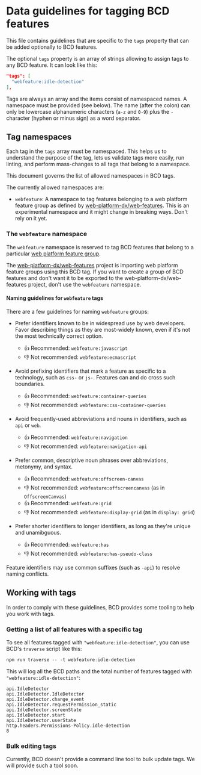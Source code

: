 # Data guidelines for tagging BCD features

This file contains guidelines that are specific to the `tags` property that can be added optionally to BCD features.

The optional `tags` property is an array of strings allowing to assign tags to any BCD feature. It can look like this:

```json
"tags": [
  "webfeature:idle-detection"
],
```

Tags are always an array and the items consist of namespaced names. A namespace must be provided (see below). The name (after the colon) can only be lowercase alphanumeric characters (`a-z` and `0-9`) plus the `-` character (hyphen or minus sign) as a word separator.

## Tag namespaces

Each tag in the `tags` array must be namespaced. This helps us to understand the purpose of the tag, lets us validate tags more easily, run linting, and perform mass-changes to all tags that belong to a namespace.

This document governs the list of allowed namespaces in BCD tags.

The currently allowed namespaces are:

- `webfeature`: A namespace to tag features belonging to a web platform feature group as defined by [web-platform-dx/web-features](https://github.com/web-platform-dx/web-features/blob/main/feature-group-definitions/README.md). This is an experimental namespace and it might change in breaking ways. Don't rely on it yet.

### The `webfeature` namespace

The `webfeature` namespace is reserved to tag BCD features that belong to a particular [web platform feature group](https://github.com/web-platform-dx/web-features/blob/main/feature-group-definitions/README.md).

The [web-platform-dx/web-features](https://github.com/web-platform-dx/web-features) project is importing web platform feature groups using this BCD tag. If you want to create a group of BCD features and don't want it to be exported to the web-platform-dx/web-features project, don't use the `webfeature` namespace.

#### Naming guidelines for `webfeature` tags

There are a few guidelines for naming `webfeature` groups:

- Prefer identifiers known to be in widespread use by web developers.
  Favor describing things as they are most-widely known, even if it's not the most technically correct option.

  - 👍 Recommended: `webfeature:javascript`
  - 👎 Not recommended: `webfeature:ecmascript`

- Avoid prefixing identifiers that mark a feature as specific to a technology, such as `css-` or `js-`.
  Features can and do cross such boundaries.

  - 👍 Recommended: `webfeature:container-queries`
  - 👎 Not recommended: `webfeature:css-container-queries`

- Avoid frequently-used abbreviations and nouns in identifiers, such as `api` or `web`.

  - 👍 Recommended: `webfeature:navigation`
  - 👎 Not recommended: `webfeature:navigation-api`

- Prefer common, descriptive noun phrases over abbreviations, metonymy, and syntax.

  - 👍 Recommended: `webfeature:offscreen-canvas`
  - 👎 Not recommended: `webfeature:offscreencanvas` (as in `OffscreenCanvas`)
  - 👍 Recommended: `webfeature:grid`
  - 👎 Not recommended: `webfeature:display-grid` (as in `display: grid`)

- Prefer shorter identifiers to longer identifiers, as long as they're unique and unamibguous.

  - 👍 Recommended: `webfeature:has`
  - 👎 Not recommended: `webfeature:has-pseudo-class`

Feature identifiers may use common suffixes (such as `-api`) to resolve naming conflicts.

## Working with tags

In order to comply with these guidelines, BCD provides some tooling to help you work with tags.

### Getting a list of all features with a specific tag

To see all features tagged with `"webfeature:idle-detection"`, you can use BCD's `traverse` script like this:

```js
npm run traverse -- -t webfeature:idle-detection
```

This will log all the BCD paths and the total number of features tagged with `"webfeature:idle-detection"`:

```
api.IdleDetector
api.IdleDetector.IdleDetector
api.IdleDetector.change_event
api.IdleDetector.requestPermission_static
api.IdleDetector.screenState
api.IdleDetector.start
api.IdleDetector.userState
http.headers.Permissions-Policy.idle-detection
8
```

### Bulk editing tags

Currently, BCD doesn't provide a command line tool to bulk update tags. We will provide such a tool soon.
